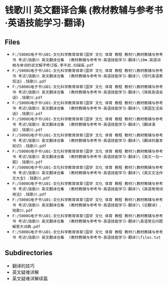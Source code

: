 # 钱歌川 英文翻译合集  (教材教辅与参考书·英语技能学习·翻译)

## Files

- `F:/5000G电子书\G01-文化科学教育体育(国学 文化 体育 教程 教材)\教材教辅与参考书 考试\钱歌川 英文翻译合集  (教材教辅与参考书·英语技能学习·翻译)\10❤.英语词根与单词的说文解字修订版.李平武.扫描版.pdf`
- `F:/5000G电子书\G01-文化科学教育体育(国学 文化 体育 教程 教材)\教材教辅与参考书 考试\钱歌川 英文翻译合集  (教材教辅与参考书·英语技能学习·翻译)\《现代英语表现法》.钱歌川.pdf`
- `F:/5000G电子书\G01-文化科学教育体育(国学 文化 体育 教程 教材)\教材教辅与参考书 考试\钱歌川 英文翻译合集  (教材教辅与参考书·英语技能学习·翻译)\《简易英语会话》.钱歌川.pdf`
- `F:/5000G电子书\G01-文化科学教育体育(国学 文化 体育 教程 教材)\教材教辅与参考书 考试\钱歌川 英文翻译合集  (教材教辅与参考书·英语技能学习·翻译)\《美国生活会话》.钱歌川.pdf`
- `F:/5000G电子书\G01-文化科学教育体育(国学 文化 体育 教程 教材)\教材教辅与参考书 考试\钱歌川 英文翻译合集  (教材教辅与参考书·英语技能学习·翻译)\《翻译漫谈》.钱歌川.pdf`
- `F:/5000G电子书\G01-文化科学教育体育(国学 文化 体育 教程 教材)\教材教辅与参考书 考试\钱歌川 英文翻译合集  (教材教辅与参考书·英语技能学习·翻译)\《翻译的基本知识》.钱歌川.pdf`
- `F:/5000G电子书\G01-文化科学教育体育(国学 文化 体育 教程 教材)\教材教辅与参考书 考试\钱歌川 英文翻译合集  (教材教辅与参考书·英语技能学习·翻译)\《英文一日一题》.钱歌川.pdf`
- `F:/5000G电子书\G01-文化科学教育体育(国学 文化 体育 教程 教材)\教材教辅与参考书 考试\钱歌川 英文翻译合集  (教材教辅与参考书·英语技能学习·翻译)\《英文文法作文大全》.钱歌川.pdf`
- `F:/5000G电子书\G01-文化科学教育体育(国学 文化 体育 教程 教材)\教材教辅与参考书 考试\钱歌川 英文翻译合集  (教材教辅与参考书·英语技能学习·翻译)\《英语常用词用法》.钱歌川.pdf`
- `F:/5000G电子书\G01-文化科学教育体育(国学 文化 体育 教程 教材)\教材教辅与参考书 考试\钱歌川 英文翻译合集  (教材教辅与参考书·英语技能学习·翻译)\《论翻译》.钱歌川.pdf`
- `F:/5000G电子书\G01-文化科学教育体育(国学 文化 体育 教程 教材)\教材教辅与参考书 考试\钱歌川 英文翻译合集  (教材教辅与参考书·英语技能学习·翻译)\英语常见问题解答大词典.pdf`
- `F:/5000G电子书\G01-文化科学教育体育(国学 文化 体育 教程 教材)\教材教辅与参考书 考试\钱歌川 英文翻译合集  (教材教辅与参考书·英语技能学习·翻译)\files.txt`

## Subdirectories

- 翻译的技巧
- 英文疑难详解
- 英文疑难详解续篇
